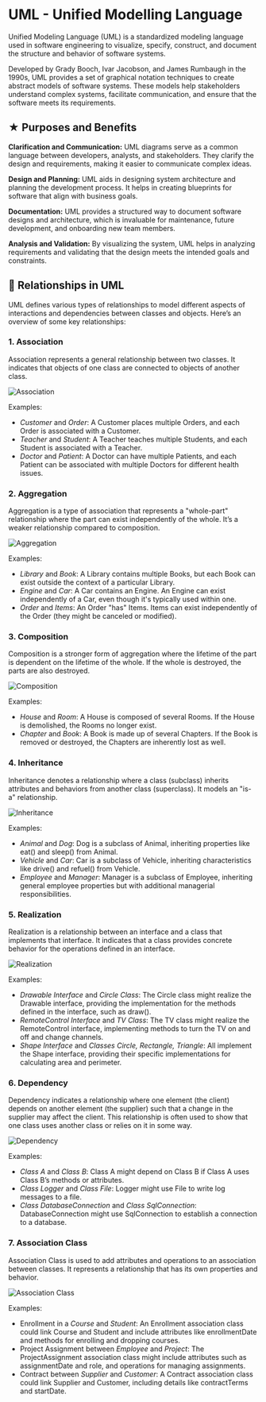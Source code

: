 # UML - Unified Modelling Language

Unified Modeling Language (UML) is a standardized modeling language used in software engineering to visualize, specify, construct, and document the structure and behavior of software systems. 

Developed by Grady Booch, Ivar Jacobson, and James Rumbaugh in the 1990s, UML provides a set of graphical notation techniques to create abstract models of software systems. These models help stakeholders understand complex systems, facilitate communication, and ensure that the software meets its requirements.

## ★ Purposes and Benefits

**Clarification and Communication:** UML diagrams serve as a common language between developers, analysts, and stakeholders. They clarify the design and requirements, making it easier to communicate complex ideas.

**Design and Planning:** UML aids in designing system architecture and planning the development process. It helps in creating blueprints for software that align with business goals.

**Documentation:** UML provides a structured way to document software designs and architecture, which is invaluable for maintenance, future development, and onboarding new team members.

**Analysis and Validation:** By visualizing the system, UML helps in analyzing requirements and validating that the design meets the intended goals and constraints.

## 🔗 Relationships in UML

UML defines various types of relationships to model different aspects of interactions and dependencies between classes and objects. Here’s an overview of some key relationships:

### 1. Association

Association represents a general relationship between two classes. It indicates that objects of one class are connected to objects of another class.

![Association](https://i.imgur.com/vzOjkpO.png)

Examples:

* _Customer_ and _Order_: A Customer places multiple Orders, and each Order is associated with a Customer.
* _Teacher_ and _Student_: A Teacher teaches multiple Students, and each Student is associated with a Teacher.
* _Doctor_ and _Patient_: A Doctor can have multiple Patients, and each Patient can be associated with multiple Doctors for different health issues.

### 2. Aggregation

Aggregation is a type of association that represents a "whole-part" relationship where the part can exist independently of the whole. It’s a weaker relationship compared to composition.

![Aggregation](https://i.imgur.com/dUV4lyv.png)

Examples:

* _Library_ and _Book_: A Library contains multiple Books, but each Book can exist outside the context of a particular Library.
* _Engine_ and _Car_: A Car contains an Engine. An Engine can exist independently of a Car, even though it's typically used within one.
* _Order_ and _Items_: An Order "has" Items. Items can exist independently of the Order (they might be canceled or modified).

### 3. Composition

Composition is a stronger form of aggregation where the lifetime of the part is dependent on the lifetime of the whole. If the whole is destroyed, the parts are also destroyed.

![Composition](https://i.imgur.com/OHVkbw3.png)

Examples:

* _House_ and _Room_: A House is composed of several Rooms. If the House is demolished, the Rooms no longer exist.
* _Chapter_ and _Book_: A Book is made up of several Chapters. If the Book is removed or destroyed, the Chapters are inherently lost as well.

### 4. Inheritance

Inheritance denotes a relationship where a class (subclass) inherits attributes and behaviors from another class (superclass). It models an "is-a" relationship.

![Inheritance](https://i.imgur.com/zLnzWJv.png)

Examples:

* _Animal_ and _Dog_: Dog is a subclass of Animal, inheriting properties like eat() and sleep() from Animal.
* _Vehicle_ and _Car_: Car is a subclass of Vehicle, inheriting characteristics like drive() and refuel() from Vehicle.
* _Employee_ and _Manager_: Manager is a subclass of Employee, inheriting general employee properties but with additional managerial responsibilities.

### 5. Realization

Realization is a relationship between an interface and a class that implements that interface. It indicates that a class provides concrete behavior for the operations defined in an interface.

![Realization](https://i.imgur.com/9g6H3X0.png)

Examples:

* _Drawable Interface_ and _Circle Class_: The Circle class might realize the Drawable interface, providing the implementation for the methods defined in the interface, such as draw().
* _RemoteControl Interface_ and _TV Class_: The TV class might realize the RemoteControl interface, implementing methods to turn the TV on and off and change channels.
* _Shape Interface_ and _Classes Circle, Rectangle, Triangle_: All implement the Shape interface, providing their specific implementations for calculating area and perimeter.

### 6. Dependency

Dependency indicates a relationship where one element (the client) depends on another element (the supplier) such that a change in the supplier may affect the client. This relationship is often used to show that one class uses another class or relies on it in some way.

![Dependency](https://i.imgur.com/kFL9vb6.png)

Examples:

* _Class A_ and _Class B_: Class A might depend on Class B if Class A uses Class B’s methods or attributes.
* _Class Logger_ and _Class File_: Logger might use File to write log messages to a file.
* _Class DatabaseConnection_ and _Class SqlConnection_: DatabaseConnection might use SqlConnection to establish a connection to a database.
    
### 7. Association Class

Association Class is used to add attributes and operations to an association between classes. It represents a relationship that has its own properties and behavior.

![Association Class](https://i.imgur.com/0mwvapr.png)

Examples:

* Enrollment in a _Course_ and _Student_: An Enrollment association class could link Course and Student and include attributes like enrollmentDate and methods for enrolling and dropping courses.
* Project Assignment between _Employee_ and _Project_: The ProjectAssignment association class might include attributes such as assignmentDate and role, and operations for managing assignments.
* Contract between _Supplier_ and _Customer_: A Contract association class could link Supplier and Customer, including details like contractTerms and startDate.
